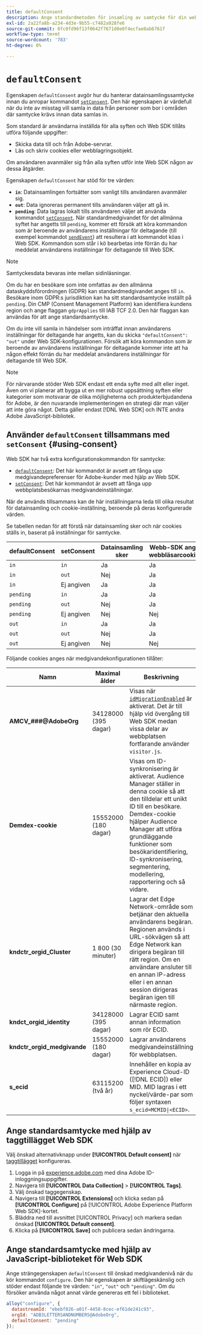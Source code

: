 ```yaml
---
title: defaultConsent
description: Ange standardmetoden för insamling av samtycke för din webbegenskap.
exl-id: 2a22fa8b-a234-4d3e-9b55-c7482a928fe6
source-git-commit: 8fc0fd96f13f0642f7671d0e0f4ecfae8ab6761f
workflow-type: tm+mt
source-wordcount: '783'
ht-degree: 0%

---
```



# `defaultConsent`

Egenskapen `defaultConsent` avgör hur du hanterar datainsamlingssamtycke innan du anropar kommandot [`setConsent`](../setconsent.md). Den här egenskapen är värdefull när du inte av misstag vill samla in data från personer som bor i områden där samtycke krävs innan data samlas in.

Som standard är användarna inställda för alla syften och Web SDK tillåts utföra följande uppgifter:

* Skicka data till och från Adobe-servrar.
* Läs och skriv cookies eller webblagringsobjekt.

Om användaren avanmäler sig från alla syften utför inte Web SDK någon av dessa åtgärder.

Egenskapen `defaultConsent` har stöd för tre värden:

* **`in`**: Datainsamlingen fortsätter som vanligt tills användaren avanmäler sig.
* **`out`**: Data ignoreras permanent tills användaren väljer att gå in.
* **`pending`**: Data lagras lokalt tills användaren väljer att använda kommandot [`setConsent`](../setconsent.md). När standardmedgivandet för det allmänna syftet har angetts till `pending`, kommer ett försök att köra kommandon som är beroende av användarens inställningar för deltagande (till exempel kommandot [`sendEvent`](../sendevent/overview.md)) att resultera i att kommandot köas i Web SDK. Kommandon som står i kö bearbetas inte förrän du har meddelat användarens inställningar för deltagande till Web SDK.

>[!NOTE]
>
> Samtyckesdata bevaras inte mellan sidinläsningar.

Om du har en besökare som inte omfattas av den allmänna dataskyddsförordningen (GDPR) kan standardmedgivandet anges till `in`. Besökare inom GDPR:s jurisdiktion kan ha sitt standardsamtycke inställt på `pending`. Din CMP (Consent Management Platform) kan identifiera kundens region och ange flaggan `gdprApplies` till IAB TCF 2.0. Den här flaggan kan användas för att ange standardsamtycke.

Om du inte vill samla in händelser som inträffat innan användarens inställningar för deltagande har angetts, kan du skicka `"defaultConsent": "out"` under Web SDK-konfigurationen. Försök att köra kommandon som är beroende av användarens inställningar för deltagande kommer inte att ha någon effekt förrän du har meddelat användarens inställningar för deltagande till Web SDK.

>[!NOTE]
>
>För närvarande stöder Web SDK endast ett enda syfte med allt eller inget. Även om vi planerar att bygga ut en mer robust uppsättning syften eller kategorier som motsvarar de olika möjligheterna och produkterbjudandena för Adobe, är den nuvarande implementeringen en strategi där man väljer att inte göra något.  Detta gäller endast [!DNL Web SDK] och INTE andra Adobe JavaScript-bibliotek.

## Använder `defaultConsent` tillsammans med `setConsent` {#using-consent}

Web SDK har två extra konfigurationskommandon för samtycke:

* [`defaultConsent`](defaultconsent.md): Det här kommandot är avsett att fånga upp medgivandepreferenser för Adobe-kunder med hjälp av Web SDK.
* [`setConsent`](../setconsent.md): Det här kommandot är avsett att fånga upp webbplatsbesökarnas medgivandeinställningar.

När de används tillsammans kan de här inställningarna leda till olika resultat för datainsamling och cookie-inställning, beroende på deras konfigurerade värden.

Se tabellen nedan för att förstå när datainsamling sker och när cookies ställs in, baserat på inställningar för samtycke.

| defaultConsent | setConsent | Datainsamling sker | Webb-SDK anger webbläsarcookies |
|---------|----------|---------|---------|
| `in` | `in` | Ja | Ja |
| `in` | `out` | Nej | Ja |
| `in` | Ej angiven | Ja | Ja |
| `pending` | `in` | Ja | Ja |
| `pending` | `out` | Nej | Ja |
| `pending` | Ej angiven | Nej | Nej |
| `out` | `in` | Ja | Ja |
| `out` | `out` | Nej | Ja |
| `out` | Ej angiven | Nej | Nej |

Följande cookies anges när medgivandekonfigurationen tillåter:

| Namn | Maximal ålder | Beskrivning |
|---|---|---|
| **AMCV_###@AdobeOrg** | 34128000 (395 dagar) | Visas när [`idMigrationEnabled`](../configure/idmigrationenabled.md) är aktiverat. Det är till hjälp vid övergång till Web SDK medan vissa delar av webbplatsen fortfarande använder `visitor.js`. |
| **Demdex-cookie** | 15552000 (180 dagar) | Visas om ID-synkronisering är aktiverat. Audience Manager ställer in denna cookie så att den tilldelar ett unikt ID till en besökare. Demdex-cookie hjälper Audience Manager att utföra grundläggande funktioner som besökaridentifiering, ID-synkronisering, segmentering, modellering, rapportering och så vidare. |
| **kndctr_orgid_Cluster** | 1 800 (30 minuter) | Lagrar det Edge Network-område som betjänar den aktuella användarens begäran. Regionen används i URL-sökvägen så att Edge Network kan dirigera begäran till rätt region. Om en användare ansluter till en annan IP-adress eller i en annan session dirigeras begäran igen till närmaste region. |
| **kndct_orgid_identity** | 34128000 (395 dagar) | Lagrar ECID samt annan information som rör ECID. |
| **kndctr_orgid_medgivande** | 15552000 (180 dagar) | Lagrar användarens medgivandeinställning för webbplatsen. |
| **s_ecid** | 63115200 (två år) | Innehåller en kopia av Experience Cloud-ID ([!DNL ECID]) eller MID. MID lagras i ett nyckel/värde-par som följer syntaxen `s_ecid=MCMID\|<ECID>`. |

## Ange standardsamtycke med hjälp av taggtillägget Web SDK

Välj önskad alternativknapp under **[!UICONTROL Default consent]** när [taggtillägget &#x200B;](/help/tags/extensions/client/web-sdk/web-sdk-extension-configuration.md) konfigureras.

1. Logga in på [experience.adobe.com](https://experience.adobe.com) med dina Adobe ID-inloggningsuppgifter.
1. Navigera till **[!UICONTROL Data Collection]** > **[!UICONTROL Tags]**.
1. Välj önskad taggegenskap.
1. Navigera till **[!UICONTROL Extensions]** och klicka sedan på **[!UICONTROL Configure]** på [!UICONTROL Adobe Experience Platform Web SDK]-kortet.
1. Bläddra ned till avsnittet [!UICONTROL Privacy] och markera sedan önskad **[!UICONTROL Default consent]**.
1. Klicka på **[!UICONTROL Save]** och publicera sedan ändringarna.

## Ange standardsamtycke med hjälp av JavaScript-biblioteket för Web SDK

Ange strängegenskapen `defaultConsent` till önskad medgivandenivå när du kör kommandot `configure`. Den här egenskapen är skiftlägeskänslig och stöder endast följande tre värden: `"in"`, `"out"` och `"pending"`. Om du försöker använda något annat värde genereras ett fel i biblioteket.

```js
alloy("configure", {
  datastreamId: "ebebf826-a01f-4458-8cec-ef61de241c93",
  orgId: "ADB3LETTERSANDNUMBERS@AdobeOrg",
  defaultConsent: "pending"
});
```
